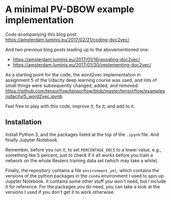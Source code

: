 # A minimal PV-DBOW example implementation

Code acompanying this blog post:
https://amsterdam.luminis.eu/2017/02/21/coding-doc2vec/

And two previous blog posts leading up to the abovementioned one:
- https://amsterdam.luminis.eu/2017/01/16/googling-doc2vec/
- https://amsterdam.luminis.eu/2017/01/30/implementing-doc2vec/

As a starting point for the code, the word2vec implementation in assignment 5
of the Udacity deep learning course was used, and lots of small things were
subsequently changed, added, and removed:
https://github.com/tensorflow/tensorflow/blob/master/tensorflow/examples/udacity/5_word2vec.ipynb

Feel free to play with this code, improve it, fix it, and add to it.

## Installation

Install Python 3, and the packages listed at the top of the
`.ipynb` file. And finally Jupyter Notebook.

Remember, before you run it, to set `PERCENTAGE_DOCS` to a lower value, e.g.,
something like 5 percent, just to check if it all works before you train a
network on the whole Reuters training data set (which may take a while).

Finally, the repository contains a file `environment.yml`, which contains
the versions of the python packages in the `conda` environment I used to
spin up Jupyter Notebook. It contains some other stuff you won't need, but
I include it for reference. For the packages you do need, you can take a
look at the versions I used if you don't get it to work otherwise.

